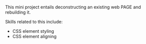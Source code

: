 This mini project entails deconstructing an existing web PAGE and rebuilding it. 

Skills related to this include:

- CSS element styling
- CSS element aligning